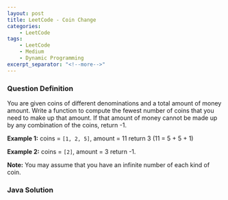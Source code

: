 ```yaml
---
layout: post
title: LeetCode - Coin Change
categories:
    - LeetCode
tags:
    - LeetCode
    - Medium
    - Dynamic Programming
excerpt_separator: "<!--more-->"
---
```


### Question Definition
You are given coins of different denominations and a total amount of money amount. Write a function to compute the fewest number of coins that you need to make up that amount. If that amount of money cannot be made up by any combination of the coins, return -1.
<!--more-->

**Example 1:**
coins = `[1, 2, 5]`, amount = 11
return 3 (11 = 5 + 5 + 1)

**Example 2:**
coins = `[2]`, amount = 3
return -1.

**Note:**
You may assume that you have an infinite number of each kind of coin.
### Java Solution
```java
```